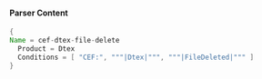 #### Parser Content
```Java
{
Name = cef-dtex-file-delete
  Product = Dtex
  Conditions = [ "CEF:", """|Dtex|""", """|FileDeleted|""" ]
}
```